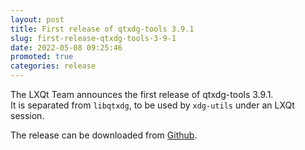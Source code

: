 ```yaml
---
layout: post
title: First release of qtxdg-tools 3.9.1
slug: first-release-qtxdg-tools-3-9-1
date: 2022-05-08 09:25:46
promoted: true
categories: release
---
```


The LXQt Team announces the first release of qtxdg-tools 3.9.1.<br/> It
is separated from `libqtxdg`, to be used by `xdg-utils` under an LXQt session.

The release can be downloaded from [Github](https://github.com/lxqt/qtxdg-tools/releases).
